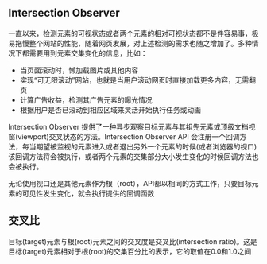 
## Intersection Observer
一直以来，检测元素的可视状态或者两个元素的相对可视状态都不是件容易事，极易拖慢整个网站的性能，随着网页发展，对上述检测的需求也随之增加了。多种情况下都需要用到元素交集变化的信息，比如：
* 当页面滚动时，懒加载图片或其他内容
* 实现“可无限滚动”网站，也就是当用户滚动网页时直接加载更多内容，无需翻页
* 计算广告收益，检测其广告元素的曝光情况
* 根据用户是否已滚动到相应区域来灵活开始执行任务或动画

Intersection Observer 提供了一种异步观察目标元素与其祖先元素或顶级文档视窗(viewport)交叉状态的方法。Intersection Observer API 会注册一个回调方法，每当期望被监视的元素进入或者退出另外一个元素的时候(或者浏览器的视口)该回调方法将会被执行，或者两个元素的交集部分大小发生变化的时候回调方法也会被执行。

无论使用视口还是其他元素作为根（root），API都以相同的方式工作，只要目标元素的可见性发生变化，就会执行提供的回调函数

## 交叉比
目标(target)元素与根(root)元素之间的交叉度是交叉比(intersection ratio)。这是目标(target)元素相对于根(root)的交集百分比的表示，它的取值在0.0和1.0之间

